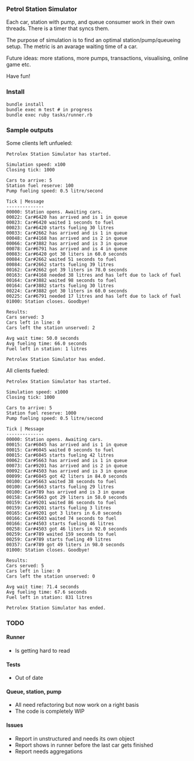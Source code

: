 ### Petrol Station Simulator

Each car, station with pump, and queue consumer work in their own threads.
There is a timer that syncs them.

The purpose of simulation is to find an optimal station/pump/queueing setup.
The metric is an avarage waiting time of a car.

Future ideas: more stations, more pumps, transactions, visualising, online game etc.

Have fun!

### Install

```
bundle install
bundle exec m test # in progress
bundle exec ruby tasks/runner.rb
```

### Sample outputs

Some clients left unfueled:
```
Petrolex Station Simulator has started.

Simulation speed: x100
Closing tick: 1000

Cars to arrive: 5
Station fuel reserve: 100
Pump fueling speed: 0.5 litre/second

Tick | Message
--------------
00000: Station opens. Awaiting cars.
00022: Car#6420 has arrived and is 1 in queue
00023: Car#6420 waited 1 seconds to fuel
00023: Car#6420 starts fueling 30 litres
00033: Car#2662 has arrived and is 1 in queue
00048: Car#4168 has arrived and is 2 in queue
00066: Car#3882 has arrived and is 3 in queue
00078: Car#6791 has arrived and is 4 in queue
00083: Car#6420 got 30 liters in 60.0 seconds
00084: Car#2662 waited 51 seconds to fuel
00084: Car#2662 starts fueling 39 litres
00162: Car#2662 got 39 liters in 78.0 seconds
00163: Car#4168 needed 38 litres and has left due to lack of fuel
00164: Car#3882 waited 98 seconds to fuel
00164: Car#3882 starts fueling 30 litres
00224: Car#3882 got 30 liters in 60.0 seconds
00225: Car#6791 needed 17 litres and has left due to lack of fuel
01000: Station closes. Goodbye!

Results:
Cars served: 3
Cars left in line: 0
Cars left the station unserved: 2

Avg wait time: 50.0 seconds
Avg fueling time: 66.0 seconds
Fuel left in station: 1 litres

Petrolex Station Simulator has ended.
```

All clients fueled:
```
Petrolex Station Simulator has started.

Simulation speed: x1000
Closing tick: 1000

Cars to arrive: 5
Station fuel reserve: 1000
Pump fueling speed: 0.5 litre/second

Tick | Message
--------------
00000: Station opens. Awaiting cars.
00015: Car#6045 has arrived and is 1 in queue
00015: Car#6045 waited 0 seconds to fuel
00015: Car#6045 starts fueling 42 litres
00062: Car#5663 has arrived and is 1 in queue
00073: Car#9201 has arrived and is 2 in queue
00092: Car#4503 has arrived and is 3 in queue
00099: Car#6045 got 42 liters in 84.0 seconds
00100: Car#5663 waited 38 seconds to fuel
00100: Car#5663 starts fueling 29 litres
00100: Car#789 has arrived and is 3 in queue
00158: Car#5663 got 29 liters in 58.0 seconds
00159: Car#9201 waited 86 seconds to fuel
00159: Car#9201 starts fueling 3 litres
00165: Car#9201 got 3 liters in 6.0 seconds
00166: Car#4503 waited 74 seconds to fuel
00166: Car#4503 starts fueling 46 litres
00258: Car#4503 got 46 liters in 92.0 seconds
00259: Car#789 waited 159 seconds to fuel
00259: Car#789 starts fueling 49 litres
00357: Car#789 got 49 liters in 98.0 seconds
01000: Station closes. Goodbye!

Results:
Cars served: 5
Cars left in line: 0
Cars left the station unserved: 0

Avg wait time: 71.4 seconds
Avg fueling time: 67.6 seconds
Fuel left in station: 831 litres

Petrolex Station Simulator has ended.
```

### TODO

#### Runner

* Is getting hard to read

#### Tests

* Out of date

#### Queue, station, pump

* All need refactoring but now work on a right basis
* The code is completely WIP

#### Issues

* Report in unstructured and needs its own object
* Report shows in runner before the last car gets finished
* Report needs aggregations